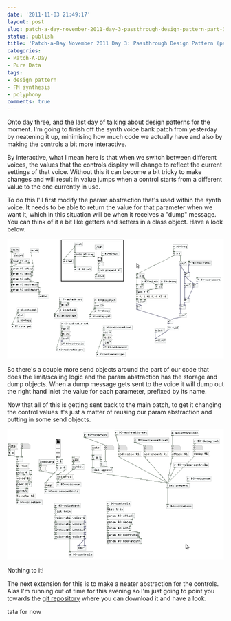 ```yaml
---
date: '2011-11-03 21:49:17'
layout: post
slug: patch-a-day-november-2011-day-3-passthrough-design-pattern-part-3
status: publish
title: 'Patch-a-Day November 2011 Day 3: Passthrough Design Pattern (part 3)'
categories:
- Patch-A-Day
- Pure Data
tags:
- design pattern
- FM synthesis
- polyphony
comments: true
---
```


Onto day three, and the last day of talking about design patterns for the moment. I'm going to finish off the synth voice bank patch from yesterday by neatening it up, minimising how much code we actually have and also by making the controls a bit more interactive.

By interactive, what I mean here is that when we switch between different voices, the values that the controls display will change to reflect the current settings of that voice. Without this it can become a bit tricky to make changes and will result in value jumps when a control starts from a different value to the one currently in use.

To do this I'll first modify the param abstraction that's used within the synth voice. It needs to be able to return the value for that parameter when we want it, which in this situation will be when it receives a "dump" message. You can think of it a bit like getters and setters in a class object. Have a look below.

![Synth voice with getters and setters](/a/2011-11-03-patch-a-day-november-2011-day-3-passthrough-design-pattern-part-3/synth-voice-control-params.png)

So there's a couple more send objects around the part of our code that does the limit/scaling logic and the param abstraction has the storage and dump objects. When a dump message gets sent to the voice it will dump out the right hand inlet the value for each parameter, prefixed by its name.

Now that all of this is getting sent back to the main patch, to get it changing the control values it's just a matter of reusing our param abstraction and putting in some send objects.

![Control parameter feedback](/a/2011-11-03-patch-a-day-november-2011-day-3-passthrough-design-pattern-part-3/control-feedback.png)

Nothing to it!

The next extension for this is to make a neater abstraction for the controls. Alas I'm running out of time for this evening so I'm just going to point you towards the [git repository](https://github.com/rumblesan/PatchaDay-Nov-2011/tree/master/Day-3_Passthrough-improved_controls) where you can download it and have a look.

tata for now
